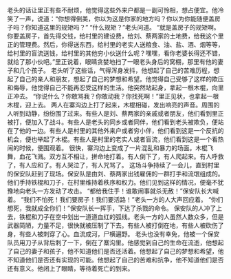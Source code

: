 老头的话让里正有些不耐烦，他觉得这些外来户都是一副可怜相，想占便宜。他冷笑了一声，说道：“你想得倒美，你以为这是你家的地方吗？你以为你能随便盖房子吗？你知道这里的规矩吗？”
“什么规矩？”老头问道。
“就是盖房子的规矩啊。你要盖房子，首先得交钱，给村里的建设费，给刘、蔡两家的土地费，给我这个里正的管理费。然后，你得送东西，给村里的老实人送粮食、油、盐、酒、烟等等，给村里的盲流送钱，给村里的其他穷小伙送什么呢？嘿嘿，看你老婆长得还不错，就给了那小伙吧。”里正说着，眼睛贪婪地扫了一眼老头身后的窝棚，那里有他的妻子和几个孩子。
老头听了这些话，气得浑身发抖，他想起了自己的苦难历程，想起了自己的亲人和朋友，想起了自己的梦想和希望。他觉得自己受够了这样的欺压和侮辱，他觉得自己不能再忍受这样的生活。他突然站起身，拿起一根木棍，向里正冲去。
“你说什么？你敢骂我？你敢动我？你找死啊！”里正见状，也拿起一根木棍，迎上去。
两人在寨沟边上打了起来，木棍相碰，发出响亮的声音。周围的人听到动静，纷纷围了过来。有些人是刘、蔡两家的亲戚或者朋友，他们看到里正被打，便加入了战斗。有些人是老头的同乡或者同伴，他们看到老头被欺负，便站在了他的一边。有些人是村里的其他外来户或者穷小伴，他们看到这是一个反抗的机会，便也举起了木棍。有些人是村里的老实人或者盲流，他们看到这是一个看热闹的时候，便围观着。
很快，寨沟边上变成了一片混乱和暴力的场面。木棍飞舞，血花飞溅。双方互不相让，拼命地打着。有人倒下了，有人爬起来。有人呼救了，有人应和了。有人哭泣了，有人咒骂了。
这场斗争持续了一会儿，直到村里的保安队赶到了现场。保安队是由刘、蔡两家出钱雇佣的一群打手和流氓组成的。他们手持铁棍和刀子，在村里维持着秩序和权力。他们见到这样的情况，便毫不犹豫地向老头一方发动了攻击。
“都给我住手！谁敢闹事就杀无赦！”保安队长大喊着。
“我们不怕死！我们要房子！我们要活路！”老头一方的人大声回应着。
“你们想死，我就成全你们！”保安队长一挥手，下达了杀戮的命令。
保安队的人冲了上去，铁棍和刀子在空中划出一道道血红的弧线。老头一方的人虽然人数众多，但是武器简陋，力量不足，很快就被压制了下去。有些人被打倒在地，有些人被砍伤了身，有些人被刺穿了心。血流成河，尸横遍野。
老头也没有幸免，他被一个保安队员用刀子从背后刺了一下，倒在了寨沟里。他感觉到自己的生命在流逝，他想起了自己的妻子和孩子，他不知道他们是否还活着。他想起了自己的梦想和希望，他不知道他们是否还有实现的可能。他想起了自己的苦难和抗争，他不知道他们是否还有意义。他闭上了眼睛，等待着死亡的到来。
